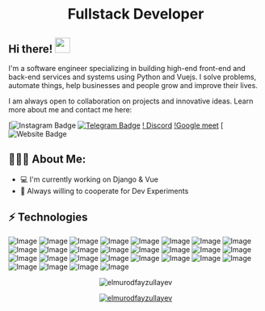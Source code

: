 <h1 align="center">Fullstack Developer</h1>

## Hi there! <img src="https://raw.githubusercontent.com/aemmadi/aemmadi/master/wave.gif" width="30px">

I'm a software engineer specializing in building high-end front-end and back-end services and systems using Python and Vuejs. I solve problems, automate things, help businesses and people grow and improve their lives.

I am always open to collaboration on projects and innovative ideas. Learn more about me and contact me here:

[![Instagram Badge](https://img.shields.io/badge/Instagram-E4405F?style=for-the-badge&logo=instagram&logoColor=white) 
[![Telegram Badge](https://img.shields.io/badge/@sukhrobnuraliev-2CA5E0?style=flat-square&logo=telegram&logoColor=white&link=https://t.me/sukhrobnuraliev)](https://t.me/sukhrobnuraliev) 
[! Discord](https://img.shields.io/badge/Discord-5865F2?style=for-the-badge&logo=discord&logoColor=white)
[!Google meet](https://img.shields.io/badge/Google%20Meet-00897B?style=for-the-badge&logo=google-meet&logoColor=white)
[![Website Badge](https://img.shields.io/badge/website-000000?style=for-the-badge&logo=About.me&logoColor=white)

  
<h2 align="left">👨🏻‍💻 About Me:</h2>

- :computer: I'm currently working on Django & Vue
- :rocket: Always willing to cooperate for Dev Experiments

## ⚡ Technologies
![Image](https://img.shields.io/badge/Python-FFD43B?style=for-the-badge&logo=python&logoColor=blue)
![Image](https://img.shields.io/badge/Django-092E20?style=for-the-badge&logo=django&logoColor=green)
![Image](https://img.shields.io/badge/Flask-000000?style=for-the-badge&logo=flask&logoColor=white)
![Image](https://img.shields.io/badge/django%20rest-ff1709?style=for-the-badge&logo=django&logoColor=white)
![Image](https://img.shields.io/badge/PostgreSQL-316192?style=for-the-badge&logo=postgresql&logoColor=white)
![Image](https://img.shields.io/badge/JavaScript-323330?style=for-the-badge&logo=javascript&logoColor=F7DF1E)
![Image](https://img.shields.io/badge/Vue.js-35495E?style=for-the-badge&logo=vuedotjs&logoColor=4FC08D)
![Image](https://img.shields.io/badge/Vuetify-1867C0?style=for-the-badge&logo=vuetify&logoColor=white)
![Image](https://img.shields.io/badge/nuxt.js-00C58E?style=for-the-badge&logo=nuxtdotjs&logoColor=white)
![Image](https://img.shields.io/badge/jQuery-0769AD?style=for-the-badge&logo=jquery&logoColor=white)
![Image](https://img.shields.io/badge/Tailwind_CSS-38B2AC?style=for-the-badge&logo=tailwind-css&logoColor=white)
![Image](https://img.shields.io/badge/Nginx-009639?style=for-the-badge&logo=nginx&logoColor=white)
![Image](https://img.shields.io/badge/Apache-D22128?style=for-the-badge&logo=Apache&logoColor=white)
![Image](https://img.shields.io/badge/Linux-FCC624?style=for-the-badge&logo=linux&logoColor=black)
![Image](https://img.shields.io/badge/Git-F05032?style=for-the-badge&logo=git&logoColor=white)
![Image](https://img.shields.io/badge/-HTML5-E34F26?style=for-the-badge&logo=html5&logoColor=white)
![Image](https://img.shields.io/badge/-CSS3-1572B6?style=for-the-badge&logo=css3)
![Image](https://img.shields.io/badge/-Bootstrap-563D7C?style=for-the-badge&logo=bootstrap)
![Image](https://img.shields.io/badge/Yarn-2C8EBB?style=for-the-badge&logo=yarn&logoColor=white)
![Image](https://img.shields.io/badge/Postman-FF6C37?style=for-the-badge&logo=Postman&logoColor=white)
![Image](https://img.shields.io/badge/Gulp-CF4647?style=for-the-badge&logo=gulp&logoColor=white)
![Image](https://img.shields.io/badge/Figma-F24E1E?style=for-the-badge&logo=figma&logoColor=white)
![Image](https://img.shields.io/badge/Gmail-D14836?style=for-the-badge&logo=gmail&logoColor=white)
![Image](https://img.shields.io/badge/Netlify-00C7B7?style=for-the-badge&logo=netlify&logoColor=white)
![Image](https://img.shields.io/badge/Google%20Sheets-34A853?style=for-the-badge&logo=google-sheets&logoColor=white)
![Image](https://img.shields.io/badge/Notion-000000?style=for-the-badge&logo=notion&logoColor=white)
![Image](https://img.shields.io/badge/Trello-0052CC?style=for-the-badge&logo=trello&logoColor=white)
![Image](https://img.shields.io/badge/Ubuntu-E95420?style=for-the-badge&logo=ubuntu&logoColor=white)

<p align="center"> <img src="https://github-readme-stats.vercel.app/api?username=elmurodfayzullayev&show_icons=true&theme=gotham" alt="elmurodfayzullayev" />

<p align="center"> <a href="https://github.com/ryo-ma/github-profile-trophy"><img src="https://github-profile-trophy.vercel.app/?username=elmurodfayzullayev&theme=onestar&row=1&margin-w=15&margin-h=15&no-bg=true" alt="elmurodfayzullayev" /></a> </p>
